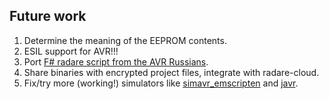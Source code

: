 Future work
-----------

1. Determine the meaning of the EEPROM contents.
2. ESIL support for AVR!!!
3. Port [F# radare script from the AVR Russians](https://github.com/radare/radare2/issues/5268).
4. Share binaries with encrypted project files, integrate with radare-cloud.
5. Fix/try more (working!) simulators like [simavr_emscripten](https://github.com/donothingloop/simavr_emscripten) and [javr](https://bitbucket.org/bodyjarrocks/javr).
